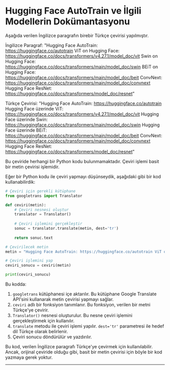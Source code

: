 # Hugging Face AutoTrain ve İlgili Modellerin Dokümantasyonu

Aşağıda verilen İngilizce paragrafın birebir Türkçe çevirisi yapılmıştır.

İngilizce Paragraf:
"Hugging Face AutoTrain: https://huggingface.co/autotrain ViT on Hugging Face: https://huggingface.co/docs/transformers/v4.27.1/model_doc/vit Swin on Hugging Face: https://huggingface.co/docs/transformers/main/model_doc/swin BEiT on Hugging Face: https://huggingface.co/docs/transformers/main/model_doc/beit ConvNext: https://huggingface.co/docs/transformers/main/model_doc/convnext Hugging Face ResNet: https://huggingface.co/docs/transformers/model_doc/resnet"

Türkçe Çevirisi:
"Hugging Face AutoTrain: https://huggingface.co/autotrain Hugging Face üzerinde ViT: https://huggingface.co/docs/transformers/v4.27.1/model_doc/vit Hugging Face üzerinde Swin: https://huggingface.co/docs/transformers/main/model_doc/swin Hugging Face üzerinde BEiT: https://huggingface.co/docs/transformers/main/model_doc/beit ConvNext: https://huggingface.co/docs/transformers/main/model_doc/convnext Hugging Face ResNet: https://huggingface.co/docs/transformers/model_doc/resnet"

Bu çeviride herhangi bir Python kodu bulunmamaktadır. Çeviri işlemi basit bir metin çevirisi işlemidir.

Eğer bir Python kodu ile çeviri yapmayı düşünseydik, aşağıdaki gibi bir kod kullanabilirdik:

```python
# Çeviri için gerekli kütüphane
from googletrans import Translator

def ceviri(metin):
    # Çeviri nesnesi oluştur
    translator = Translator()
    
    # Çeviri işlemini gerçekleştir
    sonuc = translator.translate(metin, dest='tr')
    
    return sonuc.text

# Çevirilecek metin
metin = "Hugging Face AutoTrain: https://huggingface.co/autotrain ViT on Hugging Face: https://huggingface.co/docs/transformers/v4.27.1/model_doc/vit Swin on Hugging Face: https://huggingface.co/docs/transformers/main/model_doc/swin BEiT on Hugging Face: https://huggingface.co/docs/transformers/main/model_doc/beit ConvNext: https://huggingface.co/docs/transformers/main/model_doc/convnext Hugging Face ResNet: https://huggingface.co/docs/transformers/model_doc/resnet"

# Çeviri işlemini yap
ceviri_sonucu = ceviri(metin)

print(ceviri_sonucu)
```

Bu kodda:
1. `googletrans` kütüphanesi içe aktarılır. Bu kütüphane Google Translate API'sini kullanarak metin çevirisi yapmayı sağlar.
2. `ceviri` adlı bir fonksiyon tanımlanır. Bu fonksiyon, verilen bir metni Türkçe'ye çevirir.
3. `Translator()` nesnesi oluşturulur. Bu nesne çeviri işlemini gerçekleştirmek için kullanılır.
4. `translate` metodu ile çeviri işlemi yapılır. `dest='tr'` parametresi ile hedef dil Türkçe olarak belirlenir.
5. Çeviri sonucu döndürülür ve yazdırılır.

Bu kod, verilen İngilizce paragrafı Türkçe'ye çevirmek için kullanılabilir. Ancak, orijinal çeviride olduğu gibi, basit bir metin çevirisi için böyle bir kod yazmaya gerek yoktur.

---

